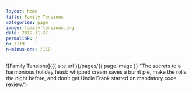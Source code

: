 ```yaml
---
layout: home
title: Family Tensions
categories: page
image: family-tensions.png
date: 2019-11-27
permalink: /
n: /119
n-minus-one: /118
---
```


![Family Tensions]({{ site.url }}/pages/{{ page.image }} "The secrets to a harmonious holiday feast: whipped cream saves a burnt pie, make the rolls the night before, and don't get Uncle Frank started on mandatory code review.")
